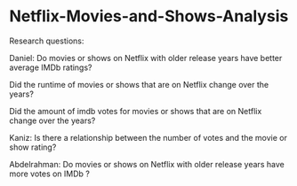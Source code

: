 # Netflix-Movies-and-Shows-Analysis

Research questions:

Daniel: Do movies or shows on Netflix with older release years have better average IMDb ratings?

Did the runtime of movies or shows that are on Netflix change over the years?

Did the amount of imdb votes for movies or shows that are on Netflix change over the years?

Kaniz: Is there a relationship between the number of votes and the movie or show rating?

Abdelrahman: Do movies or shows on Netflix with older release years have more votes on IMDb ?
